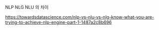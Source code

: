 



NLP
NLG
NLU
의 차이


https://towardsdatascience.com/nlp-vs-nlu-vs-nlg-know-what-you-are-trying-to-achieve-nlp-engine-part-1-1487a2c8b696




